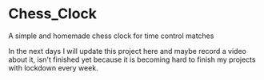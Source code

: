 # Chess_Clock
A simple and homemade chess clock for time control matches

In the next days I will update this project here and maybe record a video about it,
isn't finished yet because it is becoming hard to finish my projects with lockdown every week. 

